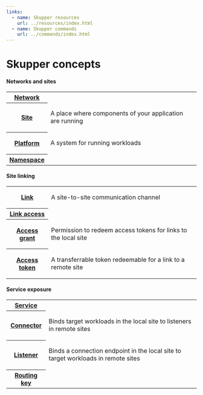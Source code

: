 ```yaml
---
links:
  - name: Skupper resources
    url: ../resources/index.html
  - name: Skupper commands
    url: ../commands/index.html
---
```


# Skupper concepts

#### Networks and sites

<table class="objects">
<tr><th><a href="network.html">Network</a></th><td></td></tr>
<tr><th><a href="site.html">Site</a></th><td><p>A place where components of your application are running</p>
</td></tr>
<tr><th><a href="platform.html">Platform</a></th><td><p>A system for running workloads</p>
</td></tr>
<tr><th><a href="namespace.html">Namespace</a></th><td></td></tr>
</table>

#### Site linking

<table class="objects">
<tr><th><a href="link.html">Link</a></th><td><p>A site-to-site communication channel</p>
</td></tr>
<tr><th><a href="link-access.html">Link access</a></th><td></td></tr>
<tr><th><a href="access-grant.html">Access grant</a></th><td><p>Permission to redeem access tokens for links to the local site</p>
</td></tr>
<tr><th><a href="access-token.html">Access token</a></th><td><p>A transferrable token redeemable for a link to a remote site</p>
</td></tr>
</table>

#### Service exposure

<table class="objects">
<tr><th><a href="service.html">Service</a></th><td></td></tr>
<tr><th><a href="connector.html">Connector</a></th><td><p>Binds target workloads in the local site to listeners in remote sites</p>
</td></tr>
<tr><th><a href="listener.html">Listener</a></th><td><p>Binds a connection endpoint in the local site to target workloads in remote sites</p>
</td></tr>
<tr><th><a href="routing-key.html">Routing key</a></th><td></td></tr>
</table>
